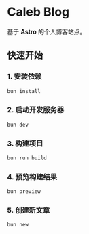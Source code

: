 # Caleb Blog

基于 **Astro** 的个人博客站点。

## 快速开始

### 1. 安装依赖

```bash
bun install
```

### 2. 启动开发服务器

```bash
bun dev
```

### 3. 构建项目

```bash
bun run build
```

### 4. 预览构建结果

```bash
bun preview
```

### 5. 创建新文章

```bash
bun new
```
